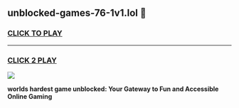 
## unblocked-games-76-1v1.lol 👋
<h3>
<a href="https://premium.freeplayer.one?title=unblocked-games-76-1v1.lol&ref=14F">CLICK TO PLAY</a></h3>
<hr>

<h3>
<a href="https://premium.freeplayer.one?title=unblocked-games-76-1v1.lol&ref=14F">CLICK 2 PLAY</a>
  
</h3>

<a href="https://premium.freeplayer.one?title=unblocked-games-76-1v1.lol&ref=12F/"><img src="https://clearcache.store/games.png"></a>


**worlds hardest game unblocked: Your Gateway to Fun and Accessible Online Gaming**
